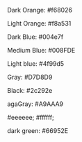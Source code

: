 Dark Orange:
#f68026

Light Orange:
#f8a531

Dark Blue:
#004e7f

Medium Blue:
#008FDE

Light blue:
#4f99d5

Gray:
#D7D8D9

Black:
#2c292e

agaGray:
#A9AAA9

#eeeeee;
#ffffff;


dark green:
 #66952E
